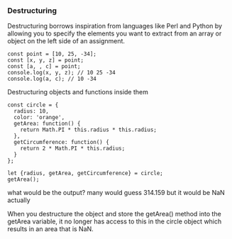 ### Destructuring

Destructuring borrows inspiration from languages like Perl and Python by allowing you to specify the elements you want to extract from an array or object on the left side of an assignment.

    const point = [10, 25, -34];
    const [x, y, z] = point;
    const [a, , c] = point;
    console.log(x, y, z); // 10 25 -34
    console.log(a, c); // 10 -34


Destructuring objects and functions inside them

    const circle = {
      radius: 10,
      color: 'orange',
      getArea: function() {
        return Math.PI * this.radius * this.radius;
      },
      getCircumference: function() {
        return 2 * Math.PI * this.radius;
      }
    };

    let {radius, getArea, getCircumference} = circle;
    getArea();

what would be the output? many would guess 314.159 but it would be NaN actually

When you destructure the object and store the getArea() method into the getArea variable, it no longer has access to this in the circle object which results in an area that is NaN.